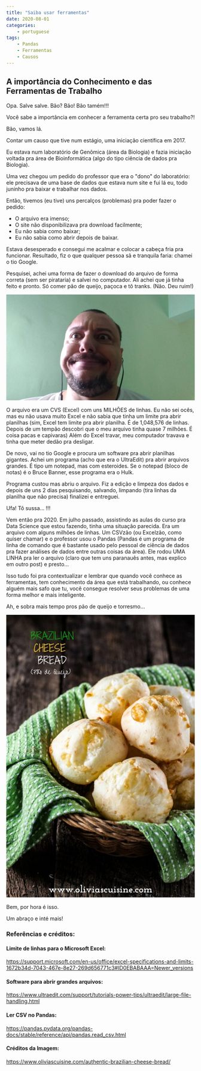 ```yaml
---
title: "Saiba usar ferramentas"
date: 2020-08-01
categories:
    - portuguese
tags:
    - Pandas
    - Ferramentas
    - Causos
---
```



## A importância do Conhecimento e das Ferramentas de Trabalho


Opa. Salve salve. Bão? Bão! Bão tamém!!!

Você sabe a importância em conhecer a ferramenta certa pro seu trabalho?!

Bão, vamos lá.

Contar um causo que tive num estágio, uma iniciação científica em 2017.

Eu estava num laboratório de Genômica (área da Biologia) e fazia iniciação voltada pra área de Bioinformática (algo do tipo ciência de dados pra Biologia).

Uma vez chegou um pedido do professor que era o "dono" do laboratório: ele precisava de uma base de dados que estava num site e fui lá eu, todo juninho pra baixar e trabalhar nos dados.

Então, tivemos (eu tive) uns percalços (problemas) pra poder fazer o pedido:
* O arquivo era imenso;
* O site não disponibilizava pra download facilmente;
* Eu não sabia como baixar;
* Eu não sabia como abrir depois de baixar.

Estava desesperado e consegui me acalmar e colocar a cabeça fria pra funcionar. Resultado, fiz o que qualquer pessoa sã e tranquila faria: chamei o tio Google.

Pesquisei, achei uma forma de fazer o download do arquivo de forma correta (sem ser pirataria) e salvei no computador. Ali achei que já tinha feito e pronto. Só comer pão de queijo, paçoca e tô tranks. (Não. Deu ruim!)

![pessoa com cara esquisita](/assets/images/2020-05-20-saiba-usar-ferramentas/como_assim.jpg)


O arquivo era um CVS (Excel) com uns MILHÕES de linhas. Eu não sei ocês, mas eu não usava muito Excel e não sabia que tinha um limite pra abrir planilhas (sim, Excel tem limite pra abrir planilha. É de 1,048,576 de linhas. Depois de um tempão descobri que o meu arquivo tinha quase 7 milhões. É coisa pacas e capivaras) Além do Excel travar, meu computador travava e tinha que meter dedão pra desligar.

De novo, vai no tio Google e procura um software pra abrir planilhas gigantes. Achei um programa (acho que era o UltraEdit) pra abrir arquivos grandes. É tipo um notepad, mas com esteroides. Se o notepad (bloco de notas) é o Bruce Banner, esse programa era o Hulk.

Programa custou mas abriu o arquivo. Fiz a edição e limpeza dos dados e depois de uns 2 dias pesquisando, salvando, limpando (tira linhas da planilha que não precisa) finalizei e entreguei.

Ufa! Tô sussa... !!!

Vem então pra 2020. Em julho passado, assistindo as aulas do curso pra Data Science que estou fazendo, tinha uma situação parecida. Era um arquivo com alguns milhões de linhas. Um CSVzão (ou Excelzão, como quiser chamar) e o professor usou o Pandas (Pandas é um programa de linha de comando que é bastante usado pelo pessoal de ciência de dados pra fazer análises de dados entre outras coisas da área). Ele rodou UMA LINHA pra ler o arquivo (claro que tem uns paranauês antes, mas explico em outro post) e presto...


Isso tudo foi pra contextualizar e lembrar que quando você conhece as ferramentas, tem conhecimento da área que está trabalhando, ou conhece alguém mais safo que tu, você consegue resolver seus problemas de uma forma melhor e mais inteligente.


Ah, e sobra mais tempo pros pão de queijo e torresmo...


![imagem de pão de queijo](/assets/images/2020-05-20-saiba-usar-ferramentas/pao-de-queijo.jpg)


Bem, por hora é isso.

Um abraço e inté mais!


### Referências e créditos:

#### Limite de linhas para o Microsoft Excel:
https://support.microsoft.com/en-us/office/excel-specifications-and-limits-1672b34d-7043-467e-8e27-269d656771c3#ID0EBABAAA=Newer_versions

#### Software para abrir grandes arquivos:
https://www.ultraedit.com/support/tutorials-power-tips/ultraedit/large-file-handling.html

#### Ler CSV no Pandas:
https://pandas.pydata.org/pandas-docs/stable/reference/api/pandas.read_csv.html

#### Créditos da Imagem:
https://www.oliviascuisine.com/authentic-brazilian-cheese-bread/
